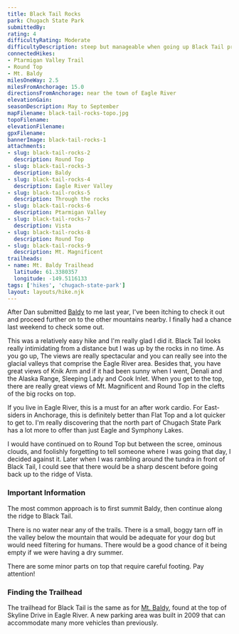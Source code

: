 ```yaml
---
title: Black Tail Rocks
park: Chugach State Park
submittedBy: 
rating: 4
difficultyRating: Moderate
difficultyDescription: steep but manageable when going up Black Tail proper.
connectedHikes:
- Ptarmigan Valley Trail
- Round Top
- Mt. Baldy
milesOneWay: 2.5
milesFromAnchorage: 15.0
directionsFromAnchorage: near the town of Eagle River
elevationGain: 
seasonDescription: May to September
mapFilename: black-tail-rocks-topo.jpg
topoFilename: 
elevationFilename: 
gpxFilename: 
bannerImage: black-tail-rocks-1
attachments:
- slug: black-tail-rocks-2
  description: Round Top
- slug: black-tail-rocks-3
  description: Baldy
- slug: black-tail-rocks-4
  description: Eagle River Valley
- slug: black-tail-rocks-5
  description: Through the rocks
- slug: black-tail-rocks-6
  description: Ptarmigan Valley
- slug: black-tail-rocks-7
  description: Vista
- slug: black-tail-rocks-8
  description: Round Top
- slug: black-tail-rocks-9
  description: Mt. Magnificent
trailheads:
- name: Mt. Baldy Trailhead
  latitude: 61.3380357
  longitude: -149.5116133
tags: ['hikes', 'chugach-state-park']
layout: layouts/hike.njk
---
```

After Dan submitted [Baldy](/hikes/mt-baldy/ "Mt. Baldy") to me last year, I've been itching to check it out and proceed further on to the other mountains nearby. I finally had a chance last weekend to check some out.

This was a relatively easy hike and I'm really glad I did it. Black Tail looks really intimidating from a distance but I was up by the rocks in no time. As you go up, The views are really spectacular and you can really see into the glacial valleys that comprise the Eagle River area. Besides that, you have great views of Knik Arm and if it had been sunny when I went, Denali and the Alaska Range, Sleeping Lady and Cook Inlet. When you get to the top, there are really great views of Mt. Magnificent and Round Top in the clefts of the big rocks on top.

If you live in Eagle River, this is a must for an after work cardio. For East-siders in Anchorage, this is definitely better than Flat Top and a lot quicker to get to. I'm really discovering that the north part of Chugach State Park has a lot more to offer than just Eagle and Symphony Lakes.

I would have continued on to Round Top but between the scree, ominous clouds, and foolishly forgetting to tell someone where I was going that day, I decided against it. Later when I was rambling around the tundra in front of Black Tail, I could see that there would be a sharp descent before going back up to the ridge of Vista.

### Important Information

The most common approach is to first summit Baldy, then continue along the ridge to Black Tail.

There is no water near any of the trails. There is a small, boggy tarn off in the valley below the mountain that would be adequate for your dog but would need filtering for humans. There would be a good chance of it being empty if we were having a dry summer.

There are some minor parts on top that require careful footing. Pay attention!

### Finding the Trailhead

The trailhead for Black Tail is the same as for [Mt. Baldy](/hikes/mt-baldy/), found at the top of Skyline Drive in Eagle River. A new parking area was built in 2009 that can accommodate many more vehicles than previously.